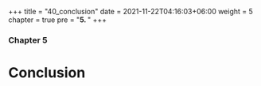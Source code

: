 +++
title = "40_conclusion"
date = 2021-11-22T04:16:03+06:00
weight = 5
chapter = true
pre = "<b>5. </b>"
+++

### Chapter 5

# Conclusion
